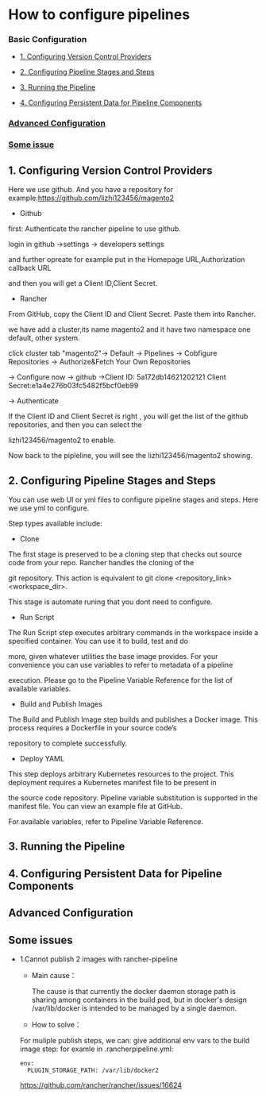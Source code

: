 # How to configure pipelines

### Basic Configuration

* <a href=#1>1. Configuring Version Control Providers</a>

* <a href=#2>2. Configuring Pipeline Stages and Steps</a>

* <a href=#3>3. Running the Pipeline</a>

* <a href=#4>4. Configuring Persistent Data for Pipeline Components</a>

###  <a href=#5>Advanced Configuration</a>


### <a href=#6>Some issue</a>


## <a name="1">1. Configuring Version Control Providers</a>

Here we use github. And you have a repository for example:https://github.com/lizhi123456/magento2

* Github

first: Authenticate the rancher pipeline to use github.

login in github ->settings -> developers settings 

and further opreate for example put in the Homepage URL,Authorization callback URL

and then you will get a Client ID,Client Secret.



* Rancher 

From GitHub, copy the Client ID and Client Secret. Paste them into Rancher.

we have add a cluster,its name magento2 and it have two namespace one default, other system. 

click cluster tab "magento2"-> Default -> Pipelines -> Cobfigure Repositories -> Authorize&Fetch Your Own Repositories

-> Configure now -> github ->Client ID: 5a172db14621202121    Client Secret:e1a4e276b03fc5482f5bcf0eb99
 
 -> Authenticate
 
 If the Client ID and  Client Secret is right , you will get the list of the github repositories, and then you can select the 
	
 lizhi123456/magento2  to enable.

Now back to the pipleline, you will see the  lizhi123456/magento2 showing.

## <a name="2">2. Configuring Pipeline Stages and Steps</a>

You can use web UI or yml files to configure pipeline stages and steps. Here we use yml to configure.

Step types available include:

* Clone

The first stage is preserved to be a cloning step that checks out source code from your repo. Rancher handles the cloning of the 

git repository. This action is equivalent to git clone <repository_link> <workspace_dir>.

This stage is automate runing that you dont need to configure.


* Run Script

The Run Script step executes arbitrary commands in the workspace inside a specified container. You can use it to build, test and do

more, given whatever utilities the base image provides. For your convenience you can use variables to refer to metadata of a pipeline

execution. Please go to the Pipeline Variable Reference for the list of available variables.


* Build and Publish Images

The Build and Publish Image step builds and publishes a Docker image. This process requires a Dockerfile in your source code’s

repository to complete successfully.



* Deploy YAML

This step deploys arbitrary Kubernetes resources to the project. This deployment requires a Kubernetes manifest file to be present in

the source code repository. Pipeline variable substitution is supported in the manifest file. You can view an example file at GitHub.

For available variables, refer to Pipeline Variable Reference.



## <a name="3">3. Running the Pipeline</a>

## <a name="4">4. Configuring Persistent Data for Pipeline Components</a>

## <a name="5">Advanced Configuration</a>

## <a name="6">Some issues</a>

* 1.Cannot publish 2 images with rancher-pipeline


   * Main cause：
     
     The cause is that currently the docker daemon storage path is sharing among containers in the build pod, but in docker's design /var/lib/docker is intended to be managed by a single daemon.

     
     
   * How to solve：
   
    For muliple publish steps, we can:
    give additional env vars to the build image step:
    for examle in .rancherpipeline.yml:
    ```
    env:
      PLUGIN_STORAGE_PATH: /var/lib/docker2
    ```
    https://github.com/rancher/rancher/issues/16624


